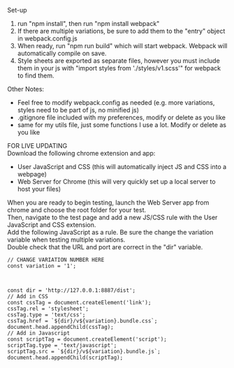 Set-up
1) run "npm install", then run "npm install webpack"
2) If there are multiple variations, be sure to add them to the "entry" object in webpack.config.js
3) When ready, run "npm run build" which will start webpack. Webpack will automatically compile on save.
4) Style sheets are exported as separate files, 
however you must include them in your js with "import styles from './styles/v1.scss'" for webpack to find them.

Other Notes:
- Feel free to modify webpack.config as needed (e.g. more variations, styles need to be part of js, no minified js)
- .gitignore file included with my preferences, modify or delete as you like
- same for my utils file, just some functions I use a lot. Modify or delete as you like


FOR LIVE UPDATING  
Download the following chrome extension and app:  
- User JavaScript and CSS (this will automatically inject JS and CSS into a webpage)  
- Web Server for Chrome (this will very quickly set up a local server to host your files)  

When you are ready to begin testing, launch the Web Server app from chrome and choose the root folder for your test.  
Then, navigate to the test page and add a new JS/CSS rule with the User JavaScript and CSS extension.  
Add the following JavaScript as a rule. Be sure the change the variation variable when testing multiple variations.  
Double check that the URL and port are correct in the "dir" variable.  

```
// CHANGE VARIATION NUMBER HERE
const variation = '1';



const dir = 'http://127.0.0.1:8887/dist';
// Add in CSS
const cssTag = document.createElement('link');
cssTag.rel = 'stylesheet';
cssTag.type = 'text/css';
cssTag.href = `${dir}/v${variation}.bundle.css`;
document.head.appendChild(cssTag);
// Add in Javascript
const scriptTag = document.createElement('script');
scriptTag.type = 'text/javascript';
scriptTag.src = `${dir}/v${variation}.bundle.js`;
document.head.appendChild(scriptTag);
